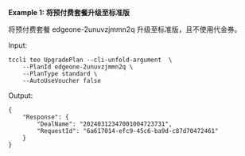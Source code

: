 **Example 1: 将预付费套餐升级至标准版**

将预付费套餐 edgeone-2unuvzjmmn2q 升级至标准版，且不使用代金券。

Input: 

```
tccli teo UpgradePlan --cli-unfold-argument  \
    --PlanId edgeone-2unuvzjmmn2q \
    --PlanType standard \
    --AutoUseVoucher false
```

Output: 
```
{
    "Response": {
        "DealName": "20240312347001004723731",
        "RequestId": "6a617014-efc9-45c6-ba9d-c87d70472461"
    }
}
```

